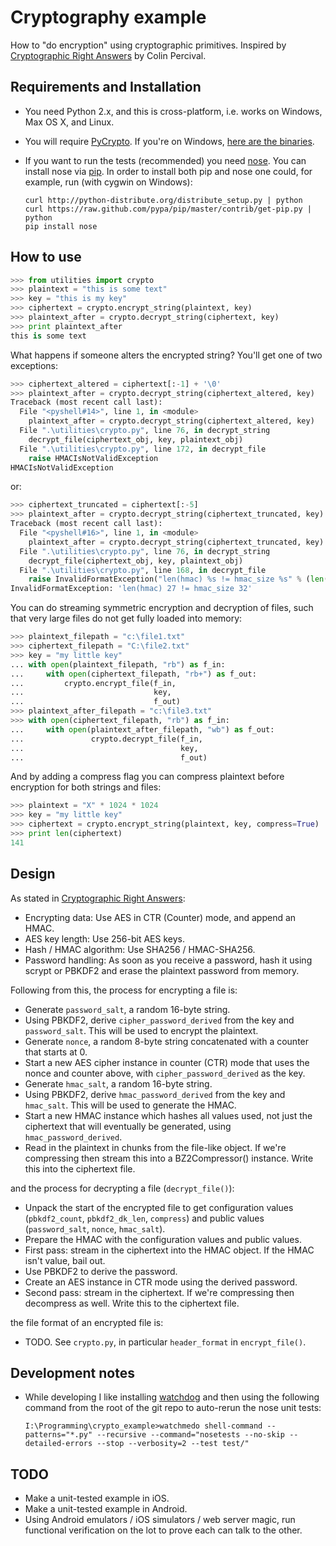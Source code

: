 Cryptography example
==============================

How to "do encryption" using cryptographic primitives. Inspired by [Cryptographic Right Answers](http://www.daemonology.net/blog/2009-06-11-cryptographic-right-answers.html) by Colin Percival.

Requirements and Installation
-----------------------------

-   You need Python 2.x, and this is cross-platform, i.e. works on Windows, Max OS X, and Linux.
-   You will require [PyCrypto](https://www.dlitz.net/software/pycrypto/). If you're on Windows, [here are the binaries](http://www.voidspace.org.uk/python/modules.shtml).
-   If you want to run the tests (recommended) you need [nose](http://readthedocs.org/docs/nose/en/latest/). You can install nose via [pip](http://www.pip-installer.org/en/latest/index.html).  In order to install both pip and nose one could, for example, run (with cygwin on Windows):

        curl http://python-distribute.org/distribute_setup.py | python
        curl https://raw.github.com/pypa/pip/master/contrib/get-pip.py | python
        pip install nose

How to use
----------

```py
>>> from utilities import crypto
>>> plaintext = "this is some text"
>>> key = "this is my key"
>>> ciphertext = crypto.encrypt_string(plaintext, key)
>>> plaintext_after = crypto.decrypt_string(ciphertext, key)
>>> print plaintext_after
this is some text
```

What happens if someone alters the encrypted string? You'll get one of two exceptions:

```py
>>> ciphertext_altered = ciphertext[:-1] + '\0'
>>> plaintext_after = crypto.decrypt_string(ciphertext_altered, key)
Traceback (most recent call last):
  File "<pyshell#14>", line 1, in <module>
    plaintext_after = crypto.decrypt_string(ciphertext_altered, key)
  File ".\utilities\crypto.py", line 76, in decrypt_string
    decrypt_file(ciphertext_obj, key, plaintext_obj)
  File ".\utilities\crypto.py", line 172, in decrypt_file
    raise HMACIsNotValidException
HMACIsNotValidException
```

or:

```py
>>> ciphertext_truncated = ciphertext[:-5]
>>> plaintext_after = crypto.decrypt_string(ciphertext_truncated, key)
Traceback (most recent call last):
  File "<pyshell#16>", line 1, in <module>
    plaintext_after = crypto.decrypt_string(ciphertext_truncated, key)
  File ".\utilities\crypto.py", line 76, in decrypt_string
    decrypt_file(ciphertext_obj, key, plaintext_obj)
  File ".\utilities\crypto.py", line 168, in decrypt_file
    raise InvalidFormatException("len(hmac) %s != hmac_size %s" % (len(hmac), hmac_size))
InvalidFormatException: 'len(hmac) 27 != hmac_size 32'
```

You can do streaming symmetric encryption and decryption of files, such that very large files do not get fully loaded into memory:

```py
>>> plaintext_filepath = "c:\file1.txt"
>>> ciphertext_filepath = "C:\file2.txt"
>>> key = "my little key"
... with open(plaintext_filepath, "rb") as f_in:
...     with open(ciphertext_filepath, "rb+") as f_out:
...         crypto.encrypt_file(f_in,
...                             key,
...                             f_out)
>>> plaintext_after_filepath = "c:\file3.txt"
>>> with open(ciphertext_filepath, "rb") as f_in:
...     with open(plaintext_after_filepath, "wb") as f_out:
...               crypto.decrypt_file(f_in,
...                                   key,
...                                   f_out)
```

And by adding a compress flag you can compress plaintext before encryption for both strings and files:

```py
>>> plaintext = "X" * 1024 * 1024
>>> key = "my little key"
>>> ciphertext = crypto.encrypt_string(plaintext, key, compress=True)
>>> print len(ciphertext)
141
```

Design
------

As stated in [Cryptographic Right Answers](http://www.daemonology.net/blog/2009-06-11-cryptographic-right-answers.html):

-   Encrypting data: Use AES in CTR (Counter) mode, and append an HMAC.
-   AES key length: Use 256-bit AES keys.
-   Hash / HMAC algorithm: Use SHA256 / HMAC-SHA256.
-   Password handling: As soon as you receive a password, hash it using scrypt or PBKDF2 and erase the plaintext password from memory.

Following from this, the process for encrypting a file is:

-   Generate `password_salt`, a random 16-byte string.
-   Using PBKDF2, derive `cipher_password_derived` from the key and `password_salt`. This will be used to encrypt the plaintext.
-   Generate `nonce`, a random 8-byte string concatenated with a counter that starts at 0.
-   Start a new AES cipher instance in counter (CTR) mode that uses the nonce and counter above, with `cipher_password_derived` as the key.
-   Generate `hmac_salt`, a random 16-byte string.
-   Using PBKDF2, derive `hmac_password_derived` from the key and `hmac_salt`. This will be used to generate the HMAC.
-   Start a new HMAC instance which hashes all values used, not just the ciphertext that will eventually be generated, using `hmac_password_derived`.
-   Read in the plaintext in chunks from the file-like object. If we're compressing then stream this into a BZ2Compressor() instance. Write this into the ciphertext file.

and the process for decrypting a file (`decrypt_file()`):

-   Unpack the start of the encrypted file to get configuration values (`pbkdf2_count`, `pbkdf2_dk_len`, `compress`) and public values (`password_salt`, `nonce`, `hmac_salt`).
-   Prepare the HMAC with the configuration values and public values.
-   First pass: stream in the ciphertext into the HMAC object. If the HMAC isn't value, bail out.
-   Use PBKDF2 to derive the password.
-   Create an AES instance in CTR mode using the derived password.
-   Second pass: stream in the ciphertext. If we're compressing then decompress as well. Write this to the ciphertext file.

the file format of an encrypted file is:

-   TODO. See `crypto.py`, in particular `header_format` in `encrypt_file()`.

Development notes
-----------------

-   While developing I like installing [watchdog](https://github.com/gorakhargosh/watchdog) and then using the following command from the root of the git repo to auto-rerun the nose unit tests:

        I:\Programming\crypto_example>watchmedo shell-command --patterns="*.py" --recursive --command="nosetests --no-skip --detailed-errors --stop --verbosity=2 --test test/"

TODO
----

-   Make a unit-tested example in iOS.
-   Make a unit-tested example in Android.
-   Using Android emulators / iOS simulators / web server magic, run functional verification on the lot to prove each can talk to the other.

